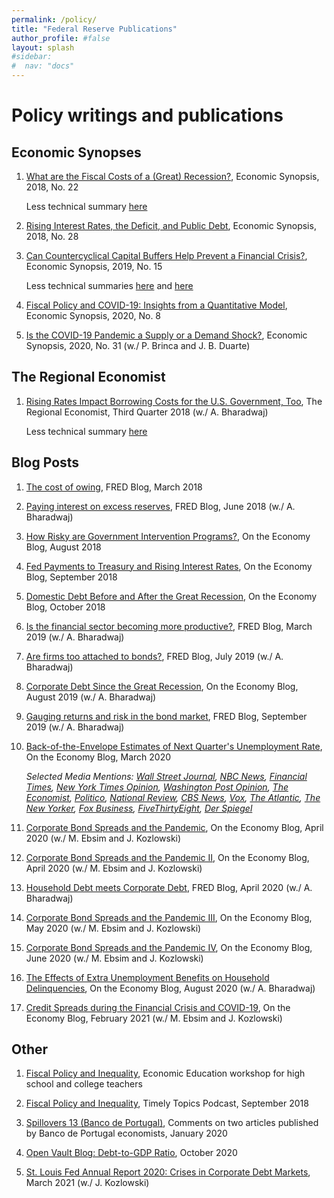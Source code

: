 ```yaml
---
permalink: /policy/
title: "Federal Reserve Publications"
author_profile: #false
layout: splash
#sidebar:
#  nav: "docs"
---
```

# Policy writings and publications

## Economic Synopses
1. [What are the Fiscal Costs of a (Great) Recession?](https://research.stlouisfed.org/publications/economic-synopses/2018/08/24/what-are-the-fiscal-costs-of-a-great-recession), Economic Synopsis, 2018, No. 22  

   Less technical summary [here](https://www.stlouisfed.org/on-the-economy/2018/october/fiscal-costs-great-recession)
 
2. [Rising Interest Rates, the Deficit, and Public Debt](https://research.stlouisfed.org/publications/economic-synopses/2018/11/16/rising-interest-rates-the-deficit-and-public-debt/), Economic Synopsis, 2018, No. 28 

3. [Can Countercyclical Capital Buffers Help Prevent a Financial Crisis?](https://research.stlouisfed.org/publications/economic-synopses/2019/06/21/can-countercyclical-capital-buffers-help-prevent-a-financial-crisis), Economic Synopsis, 2019, No. 15  

   Less technical summaries [here](https://www.stlouisfed.org/on-the-economy/2019/august/countercyclical-capital-buffers-financial-crises) and [here](https://www.stlouisfed.org/open-vault/2020/february/what-is-countercyclical-capital-buffer-ccyb)
   
4. [Fiscal Policy and COVID-19: Insights from a Quantitative Model](https://research.stlouisfed.org/publications/economic-synopses/2020/03/27/fiscal-policy-and-covid-19-insights-from-a-quantitative-model), Economic Synopsis, 2020, No. 8  
   
5. [Is the COVID-19 Pandemic a Supply or a Demand Shock?](https://research.stlouisfed.org/publications/economic-synopses/2020/05/20/is-the-covid-19-pandemic-a-supply-or-a-demand-shock), Economic Synopsis, 2020, No. 31 (w./ P. Brinca and J. B. Duarte)  

## The Regional Economist
1. [Rising Rates Impact Borrowing Costs for the U.S. Government, Too](https://www.stlouisfed.org/publications/regional-economist/third-quarter-2018/rising-rates-borrowing-government), The Regional Economist, Third Quarter 2018 (w./ A. Bharadwaj)

   Less technical summary [here](https://www.stlouisfed.org/on-the-economy/2018/november/rising-short-term-rates-uncle-sam)

## Blog Posts
1. [The cost of owing](https://fredblog.stlouisfed.org/2018/03/the-cost-of-owing/), FRED Blog, March 2018
2. [Paying interest on excess reserves](https://fredblog.stlouisfed.org/2018/06/paying-interest-on-excess-reserves/), FRED Blog, June 2018 (w./ A. Bharadwaj)
3. [How Risky are Government Intervention Programs?](https://www.stlouisfed.org/on-the-economy/2018/august/how-risky-government-intervention-programs), On the Economy Blog, August 2018
4. [Fed Payments to Treasury and Rising Interest Rates](https://www.stlouisfed.org/on-the-economy/2018/september/fed-payments-treasury-rising-interest-rates), On the Economy Blog, September 2018
5. [Domestic Debt Before and After the Great Recession](https://www.stlouisfed.org/on-the-economy/2018/october/domestic-debt-before-after-great-recession), On the Economy Blog, October 2018
6. [Is the financial sector becoming more productive?](https://fredblog.stlouisfed.org/2019/03/is-the-financial-sector-becoming-more-productive/), FRED Blog, March 2019 (w./ A. Bharadwaj)
7. [Are firms too attached to bonds?](https://fredblog.stlouisfed.org/2019/07/are-firms-too-attached-to-bonds/), FRED Blog, July 2019 (w./ A. Bharadwaj)
8. [Corporate Debt Since the Great Recession](https://www.stlouisfed.org/on-the-economy/2019/august/corporate-debt-great-recession), On the Economy Blog, August 2019 (w./ A. Bharadwaj)
9. [Gauging returns and risk in the bond market](https://fredblog.stlouisfed.org/2019/09/gauging-returns-and-risk-in-the-bond-market/), FRED Blog, September 2019 (w./ A. Bharadwaj)
10. [Back-of-the-Envelope Estimates of Next Quarter's Unemployment Rate](https://www.stlouisfed.org/on-the-economy/2020/march/back-envelope-estimates-next-quarters-unemployment-rate), On the Economy Blog, March 2020 

    *Selected Media Mentions: [Wall Street Journal](https://www.wsj.com/articles/derbys-take-tallying-up-a-devastating-turn-for-the-labor-market-11585215002?mod=searchresults&page=1&pos=1), [NBC News](https://www.nbcnews.com/business/economy/coronavirus-job-losses-could-total-47-million-unemployment-rate-may-n1172111), [Financial Times](https://www.ft.com/content/cafa94bb-1638-4414-b780-0b29719433a2), [New York Times Opinion](https://www.nytimes.com/2020/04/01/opinion/notes-on-the-coronacoma-wonkish.html), [Washington Post Opinion](https://www.washingtonpost.com/opinions/covid-19-is-going-to-do-to-businesses-what-it-has-done-to-people/2020/03/31/8d09abe0-7391-11ea-87da-77a8136c1a6d_story.html), [The Economist](https://www.economist.com/united-states/2020/04/01/how-high-will-unemployment-in-america-go), [Politico](https://www.politico.com/newsletters/morning-money/2020/03/31/laying-out-the-coronavirus-scenarios-for-the-economy-786505),  [National Review](https://www.nationalreview.com/2020/03/coronavirus-unemployment-shutdown-debate-false-choice/), [CBS News](https://www.cbsnews.com/news/gdp-may-sink-14-million-jobs-may-be-lost-is-this-another-depression/), [Vox](https://www.vox.com/future-perfect/2020/4/1/21201700/coronavirus-covid-19-unemployment-rate), [The Atlantic](https://www.theatlantic.com/ideas/archive/2020/03/we-need-start-tossing-money-out-helicopters/608968/), [The New Yorker](https://www.newyorker.com/news/our-columnists/is-it-too-late-to-prevent-mass-unemployment-owing-to-the-coronavirus), [Fox Business](https://www.foxbusiness.com/economy/coronavirus-unemployment-rate-could-surge-to-32-job-losses-may-hit-47m-st-louis-fed-says), [FiveThirtyEight](https://fivethirtyeight.com/features/unemployment-filings-hit-6-6-million-doubling-last-weeks-record-high/), [Der Spiegel](https://www.spiegel.de/wirtschaft/soziales/wer-nicht-gebraucht-wird-fliegt-a-87ca464a-50d5-4dd6-aa23-26458d91245c)*
11. [Corporate Bond Spreads and the Pandemic](https://www.stlouisfed.org/on-the-economy/2020/april/effects-covid-19-monetary-policy-response-corporate-bond-market), On the Economy Blog, April 2020 (w./ M. Ebsim and J. Kozlowski)
12. [Corporate Bond Spreads and the Pandemic II](https://www.stlouisfed.org/on-the-economy/2020/april/corporate-bond-spreads-pandemic-heterogeneity-sectors), On the Economy Blog, April 2020 (w./ M. Ebsim and J. Kozlowski)
13. [Household Debt meets Corporate Debt](https://fredblog.stlouisfed.org/2020/04/household-debt-meets-corporate-debt/), FRED Blog, April 2020 (w./ A. Bharadwaj)
14. [Corporate Bond Spreads and the Pandemic III](https://www.stlouisfed.org/on-the-economy/2020/may/corporate-bond-spreads-pandemic-variance-sectors-firms), On the Economy Blog, May 2020 (w./ M. Ebsim and J. Kozlowski)
15. [Corporate Bond Spreads and the Pandemic IV](https://www.stlouisfed.org/on-the-economy/2020/june/corporate-bond-spreads-pandemic-liquidity-buffers), On the Economy Blog, June 2020 (w./ M. Ebsim and J. Kozlowski)
16. [The Effects of Extra Unemployment Benefits on Household Delinquencies](https://www.stlouisfed.org/on-the-economy/2020/august/effects-extra-unemployment-benefits-household-delinquencies), On the Economy Blog, August 2020 (w./ A. Bharadwaj)
17. [Credit Spreads during the Financial Crisis and COVID-19](https://www.stlouisfed.org/on-the-economy/2021/february/credit-spreads-financial-crisis-covid19), On the Economy Blog, February 2021 (w./ M. Ebsim and J. Kozlowski)

## Other
1. [Fiscal Policy and Inequality](https://www.stlouisfed.org/events/2018/09/ee-fiscalpolicy090618), Economic Education workshop for high school and college teachers

2. [Fiscal Policy and Inequality](https://www.stlouisfed.org/timely-topics/fiscal-policys-link-to-inequality), Timely Topics Podcast, September 2018

3. [Spillovers 13 (Banco de Portugal)](https://www.bportugal.pt/sites/default/files/anexos/pdf-boletim/spillovers_jan2020.pdf), Comments on two articles published by Banco de Portugal economists, January 2020

4. [Open Vault Blog: Debt-to-GDP Ratio](https://www.stlouisfed.org/open-vault/2020/october/debt-gdp-ratio-how-high-too-high-it-depends), October 2020

5. [St. Louis Fed Annual Report 2020: Crises in Corporate Debt Markets](https://www.stlouisfed.org/annual-report/2020/crisis-in-corporate-debt-markets), March 2021 (w./ J. Kozlowski)

